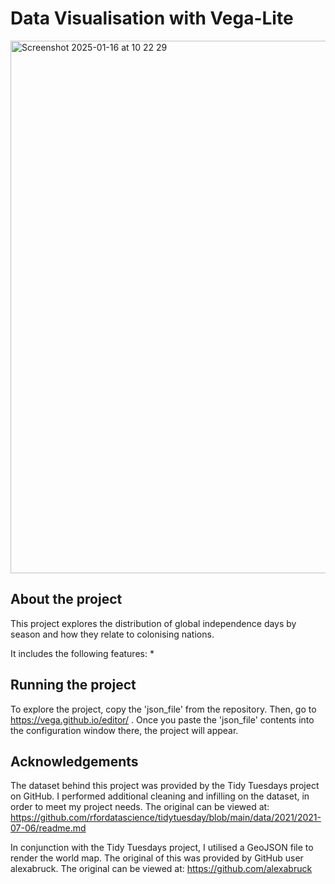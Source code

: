 # Data Visualisation with Vega-Lite

<img width="852" alt="Screenshot 2025-01-16 at 10 22 29" src="https://github.com/user-attachments/assets/632c67a8-3d6d-4c23-9892-4663b2f6e28c" />

## About the project 
This project explores the distribution of global independence days by season and how they relate to colonising nations. 

It includes the following features: 
* 

## Running the project 
To explore the project, copy the 'json_file' from the repository. Then, go to https://vega.github.io/editor/ . 
Once you paste the 'json_file' contents into the configuration window there, the project will appear. 

## Acknowledgements

The dataset behind this project was provided by the Tidy Tuesdays project on GitHub. I performed additional cleaning and infilling on the dataset, in order to meet my project needs. The original can be viewed at: https://github.com/rfordatascience/tidytuesday/blob/main/data/2021/2021-07-06/readme.md

In conjunction with the Tidy Tuesdays project, I utilised a GeoJSON file to render the world map. The original of this was provided by GitHub user alexabruck.
The original can be viewed at: https://github.com/alexabruck
